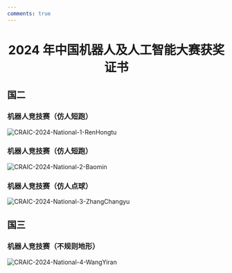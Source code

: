 ```yaml
---
comments: true
---
```


# <center>2024 年中国机器人及人工智能大赛获奖证书</center>  

## 国二

### 机器人竞技赛（仿人短跑）

![CRAIC-2024-National-1-RenHongtu](https://cdn.jsdelivr.net/gh/SDNURoboticsAILab/ImageBed@master/img/awards/CRAIC-2024-National-1-RenHongtu.jpg)



### 机器人竞技赛（仿人短跑）

![CRAIC-2024-National-2-Baomin](https://cdn.jsdelivr.net/gh/SDNURoboticsAILab/ImageBed@master/img/awards/CRAIC-2024-National-2-Baomin.jpg)



### 机器人竞技赛（仿人点球）

![CRAIC-2024-National-3-ZhangChangyu](https://cdn.jsdelivr.net/gh/SDNURoboticsAILab/ImageBed@master/img/awards/CRAIC-2024-National-3-ZhangChangyu.jpg)



## 国三

### 机器人竞技赛（不规则地形）

![CRAIC-2024-National-4-WangYiran](https://cdn.jsdelivr.net/gh/SDNURoboticsAILab/ImageBed@master/img/awards/CRAIC-2024-National-4-WangYiran.jpg)

